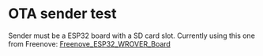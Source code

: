 # OTA sender test

Sender must be a ESP32 board with a SD card slot. Currently using this one from 
Freenove: [Freenove_ESP32_WROVER_Board](https://github.com/Freenove/Freenove_ESP32_WROVER_Board/tree/main/C/Sketches/Sketch_03.1_SDMMC_Test)